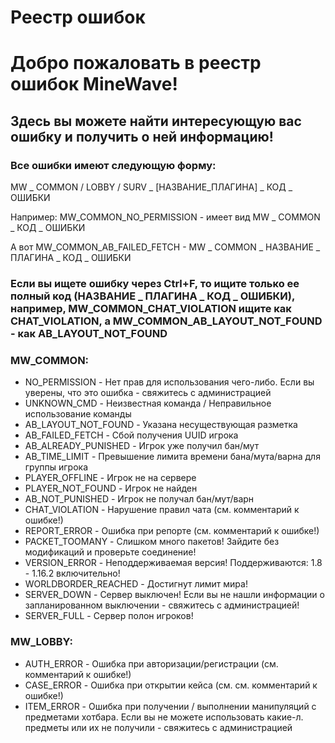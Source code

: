# Реестр ошибок

# Добро пожаловать в реестр ошибок MineWave!

## Здесь вы можете найти интересующую вас ошибку и получить о ней информацию!



### Все ошибки имеют следующую форму:

MW _ COMMON / LOBBY / SURV _  [НАЗВАНИЕ_ПЛАГИНА] _ КОД _ ОШИБКИ

Например: MW_COMMON_NO_PERMISSION - имеет вид MW _ COMMON _ КОД _ ОШИБКИ

А вот MW_COMMON_AB_FAILED_FETCH - MW _ COMMON _ НАЗВАНИЕ _ ПЛАГИНА _ КОД _ ОШИБКИ

### Если вы ищете ошибку через Ctrl+F, то ищите только ее полный код (НАЗВАНИЕ _ ПЛАГИНА _ КОД _ ОШИБКИ), например, MW_COMMON_CHAT_VIOLATION ищите как CHAT_VIOLATION, а MW_COMMON_AB_LAYOUT_NOT_FOUND - как  AB_LAYOUT_NOT_FOUND 

### MW_COMMON:

- NO_PERMISSION - Нет прав для использования чего-либо. Если вы уверены, что это ошибка - свяжитесь с администрацией
- UNKNOWN_CMD - Неизвестная команда / Неправильное использование команды
- AB_LAYOUT_NOT_FOUND - Указана несуществующая разметка
- AB_FAILED_FETCH - Сбой получения UUID игрока
- AB_ALREADY_PUNISHED - Игрок уже получил бан/мут
- AB_TIME_LIMIT - Превышение лимита времени бана/мута/варна для группы игрока
- PLAYER_OFFLINE - Игрок не на сервере
- PLAYER_NOT_FOUND - Игрок не найден
- AB_NOT_PUNISHED - Игрок не получал бан/мут/варн
- CHAT_VIOLATION - Нарушение правил чата (см. комментарий к ошибке!)
- REPORT_ERROR - Ошибка при репорте (см. комментарий к ошибке!)
- PACKET_TOOMANY - Слишком много пакетов! Зайдите без модификаций и проверьте соединение!
- VERSION_ERROR - Неподдерживаемая версия! Поддерживаются: 1.8 - 1.16.2 включительно!
- WORLDBORDER_REACHED - Достигнут лимит мира!
- SERVER_DOWN - Сервер выключен! Если вы не нашли информации о запланированном выключении - свяжитесь с администрацией!
- SERVER_FULL - Сервер полон игроков!

### MW_LOBBY:

- AUTH_ERROR - Ошибка при авторизации/регистрации (см. комментарий к ошибке!)
- CASE_ERROR - Ошибка при открытии кейса (см. см. комментарий к ошибке!)
- ITEM_ERROR - Ошибка при получении / выполнении манипуляций с предметами хотбара. Если вы не можете использовать какие-л. предметы или их не получили - свяжитесь с администрацией

